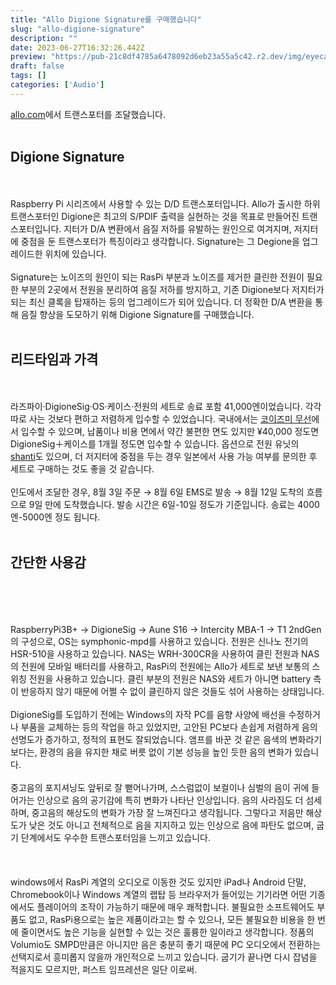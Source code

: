 ```yaml
---
title: "Allo Digione Signature를 구매했습니다"
slug: "allo-digione-signature"
description: ""
date: 2023-06-27T16:32:26.442Z
preview: "https://pub-21c8df4785a6478092d6eb23a55a5c42.r2.dev/img/eyecatch/degione_sig.webp"
draft: false
tags: []
categories: ['Audio']
---
```


<p><a href="http://allo.com">allo.com</a>에서 트랜스포터를 조달했습니다.<br><br></p><h2 id="hdd92c2da45">Digione Signature</h2><p><br><br>Raspberry Pi 시리즈에서 사용할 수 있는 D/D 트랜스포터입니다. Allo가 출시한 하위 트랜스포터인 Digione은 최고의 S/PDIF 출력을 실현하는 것을 목표로 만들어진 트랜스포터입니다. 지터가 D/A 변환에서 음질 저하를 유발하는 원인으로 여겨지며, 저지터에 중점을 둔 트랜스포터가 특징이라고 생각합니다. Signature는 그 Degione을 업그레이드한 위치에 있습니다.<br><br>Signature는 노이즈의 원인이 되는 RasPi 부분과 노이즈를 제거한 클린한 전원이 필요한 부분의 2곳에서 전원을 분리하여 음질 저하를 방지하고, 기존 Digione보다 저지터가 되는 최신 클록을 탑재하는 등의 업그레이드가 되어 있습니다. 더 정확한 D/A 변환을 통해 음질 향상을 도모하기 위해 Digione Signature를 구매했습니다.<br><br></p><h2 id="h95584ae2b3">리드타임과 가격</h2><p><br><br>라즈파이·DigioneSig·OS·케이스·전원의 세트로 송료 포함 41,000엔이었습니다. 각각 따로 사는 것보다 편하고 저렴하게 입수할 수 있었습니다. 국내에서는 <a href="https://www.blogger.com/blog/post/edit/3231669075263956300/7824707023993585501?hl=ja#">코이즈미 무선</a>에서 입수할 수 있으며, 납품이나 비용 면에서 약간 불편한 면도 있지만 ¥40,000 정도면 DigioneSig＋케이스를 1개월 정도면 입수할 수 있습니다. 옵션으로 전원 유닛의 <a href="https://www.blogger.com/blog/post/edit/3231669075263956300/7824707023993585501?hl=ja#">shanti</a>도 있으며, 더 저지터에 중점을 두는 경우 일본에서 사용 가능 여부를 문의한 후 세트로 구매하는 것도 좋을 것 같습니다.<br><br>인도에서 조달한 경우, 8월 3일 주문 → 8월 6일 EMS로 발송 → 8월 12일 도착의 흐름으로 9일 만에 도착했습니다. 발송 시간은 6일-10일 정도가 기준입니다. 송료는 4000엔-5000엔 정도 됩니다.<br><br></p><h2 id="he0c3311c9b">간단한 사용감</h2><p><br><br><br><br>RaspberryPi3B+ → DigioneSig → Aune S16 → Intercity MBA-1 → T1 2ndGen의 구성으로, OS는 symphonic-mpd를 사용하고 있습니다. 전원은 신나노 전기의 HSR-510을 사용하고 있습니다. NAS는 WRH-300CR을 사용하여 클린 전원과 NAS의 전원에 모바일 배터리를 사용하고, RasPi의 전원에는 Allo가 세트로 보낸 보통의 스위칭 전원을 사용하고 있습니다. 클린 부분의 전원은 NAS와 세트가 아니면 battery 측이 반응하지 않기 때문에 어쩔 수 없이 클린하지 않은 것들도 섞어 사용하는 상태입니다.<br><br>DigioneSig를 도입하기 전에는 Windows의 자작 PC를 음향 사양에 배선을 수정하거나 부품을 교체하는 등의 작업을 하고 있었지만, 고안된 PC보다 손쉽게 저렴하게 음의 선명도가 증가하고, 정적의 표현도 잘되었습니다. 앰프를 바꾼 것 같은 음색의 변화라기보다는, 환경의 음을 유지한 채로 버릇 없이 기본 성능을 높인 듯한 음의 변화가 있습니다.<br><br>중고음의 포지셔닝도 앞뒤로 잘 뻗어나가며, 스스럼없이 보컬이나 심벌의 음이 귀에 들어가는 인상으로 음의 공기감에 특히 변화가 나타난 인상입니다. 음의 사라짐도 더 섬세하며, 중고음의 해상도의 변화가 가장 잘 느껴진다고 생각됩니다. 그렇다고 저음만 해상도가 낮은 것도 아니고 전체적으로 음을 지지하고 있는 인상으로 음에 파탄도 없으며, 굽기 단계에서도 우수한 트랜스포터임을 느끼고 있습니다.<br><br><br><br>windows에서 RasPi 계열의 오디오로 이동한 것도 있지만 iPad나 Android 단말, Chromebook이나 Windows 계열의 랩탑 등 브라우저가 들어있는 기기라면 어떤 기종에서도 플레이어의 조작이 가능하기 때문에 매우 쾌적합니다. 불필요한 소프트웨어도 부품도 없고, RasPi용으로는 높은 제품이라고는 할 수 있으나, 모든 불필요한 비용을 한 번에 줄이면서도 높은 기능을 실현할 수 있는 것은 훌륭한 일이라고 생각합니다. 정품의 Volumio도 SMPD만큼은 아니지만 음은 충분히 좋기 때문에 PC 오디오에서 전환하는 선택지로서 흥미롭지 않을까 개인적으로 느끼고 있습니다. 굽기가 끝나면 다시 잡념을 적을지도 모르지만, 퍼스트 임프레션은 일단 이로써.</p>